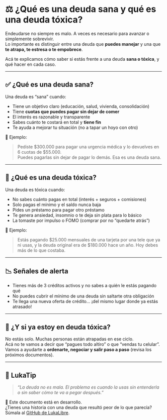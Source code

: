 # ⚖️ ¿Qué es una deuda sana y qué es una deuda tóxica?

Endeudarse no siempre es malo. A veces es necesario para avanzar o simplemente sobrevivir.  
Lo importante es distinguir entre una deuda que **puedes manejar** y una que **te atrapa, te estresa o te empobrece**.

Acá te explicamos cómo saber si estás frente a una deuda **sana o tóxica**, y qué hacer en cada caso.

---

## ✅ ¿Qué es una deuda sana?

Una deuda es “sana” cuando:

- Tiene un objetivo claro (educación, salud, vivienda, consolidación)
- Tiene **cuotas que puedes pagar sin dejar de comer**
- El interés es razonable y transparente
- Sabes cuánto te costará en total y **tiene fin**
- Te ayuda a mejorar tu situación (no a tapar un hoyo con otro)

💬 Ejemplo:
> Pediste $300.000 para pagar una urgencia médica y lo devuelves en 6 cuotas de $55.000.  
> Puedes pagarlas sin dejar de pagar lo demás. Esa es una deuda sana.

---

## 🧨 ¿Qué es una deuda tóxica?

Una deuda es tóxica cuando:

- No sabes cuánto pagas en total (interés + seguros + comisiones)
- Solo pagas el mínimo y el saldo nunca baja
- Pides un préstamo para pagar otro préstamo
- Te genera ansiedad, insomnio o te deja sin plata para lo básico
- La tomaste por impulso o FOMO (comprar por no “quedarte atrás”)

💬 Ejemplo:
> Estás pagando $25.000 mensuales de una tarjeta por una tele que ya ni usas, y la deuda original era de $180.000 hace un año. Hoy debes más de lo que costaba.

---

## 📉 Señales de alerta

- Tienes más de 3 créditos activos y no sabes a quién le estás pagando qué
- No puedes cubrir el mínimo de una deuda sin saltarte otra obligación
- Te llega una nueva oferta de crédito… ¡del mismo lugar donde ya estás atrasado!

---

## 🧠 ¿Y si ya estoy en deuda tóxica?

No estás solo. Muchas personas están atrapadas en ese ciclo.  
Acá no te vamos a decir que “pagues todo altiro” o que “vendas tu celular”.  
Vamos a ayudarte a **ordenarte, negociar y salir paso a paso** (revisa los próximos documentos).

---

## 🧠 LukaTip

> *“La deuda no es mala. El problema es cuando la usas sin entenderla o sin saber cómo te va a pegar después.”*

📌 Este documento está en desarrollo.  
¿Tienes una historia con una deuda que resultó peor de lo que parecía? Súmala al [GitHub de LukaLibre](https://github.com/tuusuario/lukalibre).
